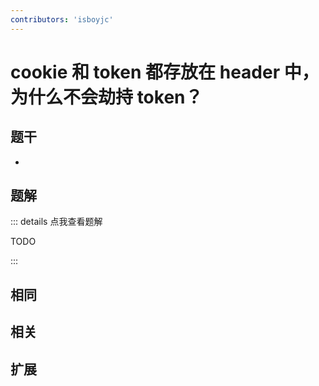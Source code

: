 ```yaml
---
contributors: 'isboyjc'
---
```


# cookie 和 token 都存放在 header 中，为什么不会劫持 token？


## 题干

- 



## 题解

::: details 点我查看题解

  TODO

:::



## 相同


## 相关


## 扩展

